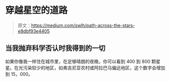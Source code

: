 # 穿越星空的道路

> 原文：<https://medium.com/swlh/path-across-the-stars-e8dbf93e4405>

## 当我抛弃科学否认时我得到的一切

如果你像我一样住在城市里，在足够晴朗的夜晚，你可以看到 400 到 800 颗星星。在光污染较少的地区，如弗吉尼亚农村或阿拉巴马偏远地区，这个数字会增加到 15，000。